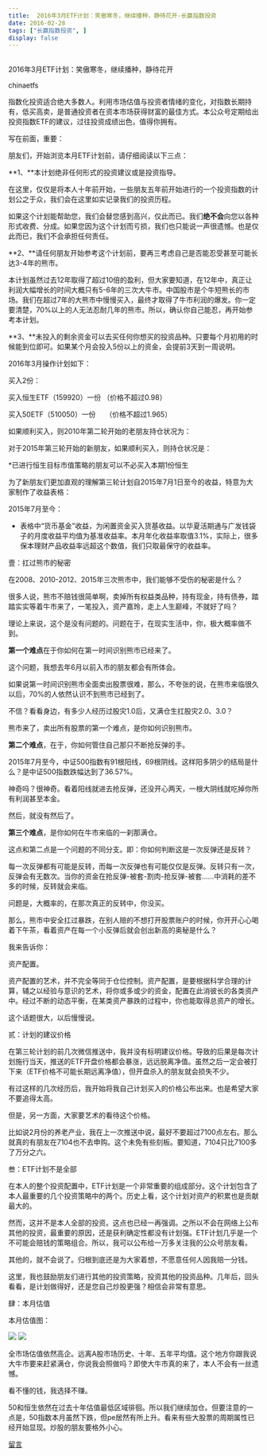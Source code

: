 ```yaml
---
title:  2016年3月ETF计划：笑傲寒冬，继续播种，静待花开-长赢指数投资
date: 2016-02-28
tags: ["长赢指数投资", ]
display: false
---
```



## 



2016年3月ETF计划：笑傲寒冬，继续播种，静待花开




chinaetfs




指数化投资适合绝大多数人。利用市场估值与投资者情绪的变化，对指数长期持有，低买高卖，是普通投资者在资本市场获得财富的最佳方式。本公众号定期给出投资指数ETF的建议，过往投资成绩出色，值得你拥有。




写在前面，重要：



朋友们，开始浏览本月ETF计划前，请仔细阅读以下三点：



**1、**本计划绝非任何形式的投资建议或是投资指导。



在这里，仅仅是将本人十年前开始，一些朋友五年前开始进行的一个投资指数的计划公之于众，我们会在这里如实记录我们的投资历程。



如果这个计划能帮助您，我们会替您感到高兴，仅此而已。我们**绝不会**向您以各种形式收费、分成。如果您因为这个计划而亏损，我们也只能说一声很遗憾。也是仅此而已，我们不会承担任何责任。



**2、**请任何朋友开始参考这个计划前，要再三考虑自己是否能忍受甚至可能长达3-4年的熊市。



本计划虽然过去12年取得了超过10倍的盈利，但大家要知道，在12年中，真正让利润大幅增长的时间大概只有5-6年的三次大牛市。中国股市是个牛短熊长的市场。我们在超过7年的大熊市中慢慢买入，最终才取得了牛市利润的爆发。你一定要清楚，70%以上的人无法忍耐几年的熊市。所以，确认你自己能忍，再开始参考本计划。



**3、**未投入的剩余资金可以去买任何你想买的投资品种。只要每个月初用的时候能到位即可。如果某个月会投入5份以上的资金，会提前3天到一周说明。





2016年3月操作计划如下：





买入2份：



买入恒生ETF（159920）一份 （价格不超过0.98）

买入50ETF（510050）一份 &nbsp; &nbsp; （价格不超过1.965）







如果顺利买入，则2010年第二轮开始的老朋友持仓状况为：











对于2015年第三轮开始的新朋友，如果顺利买入，则持仓状况是：







*已进行恒生目标市值策略的朋友可以不必买入本期1份恒生





为了新朋友们更加直观的理解第三轮计划自2015年7月1日至今的收益，特意为大家制作了收益表格：



2015年7月至今：







* 表格中“货币基金”收益，为闲置资金买入货基收益。以华夏活期通与广发钱袋子的月度收益平均值为基准收益率。本月年化收益率取值3.1%，实际上，很多保本理财产品收益率远超这个数值，我们只取最保守的收益率。





壹：扛过熊市的秘密



在2008、2010-2012、2015年三次熊市中，我们能够不受伤的秘密是什么？



很多人说，熊市不赔钱很简单啊，卖掉所有权益类品种，持有现金，持有债券，踏踏实实等着牛市来了，一笔投入，资产嘉玲，走上人生巅峰，不就好了吗？



理论上来说，这个是没有问题的。问题在于，在现实生活中，你，极大概率做不到。



**第一个难点**在于你如何在第一时间识别熊市已经来了。



这个问题，我想去年6月以前入市的朋友都会有所体会。



如果说第一时间识别熊市全面卖出股票很难，那么，不夸张的说，在熊市来临很久以后，70%的人依然认识不到熊市已经到了。



不信？看看身边，有多少人经历过股灾1.0后，又满仓生扛股灾2.0、3.0？



熊市来了，卖出所有股票的第一个难点，是你如何识别熊市。



**第二个难点**，在于，你如何管住自己那只不断抢反弹的手。



2015年7月至今，中证500指数有91根阳线，69根阴线。这样阳多阴少的结局是什么？是中证500指数跌幅达到了36.57%。



神奇吗？很神奇。看着阳线就进去抢反弹，还没开心两天，一根大阴线就吃掉你所有利润甚至本金。



然后，就没有然后了。



**第三个难点**，是你如何在牛市来临的一刹那满仓。



这点和第二点是一个问题的不同分支。即：你如何判断这是一次反弹还是反转？



每一次反弹都有可能是反转，而每一次反弹也有可能仅仅是反弹。反转只有一次，反弹会有无数次。当你的资金在抢反弹-被套-割肉-抢反弹-被套……中消耗的差不多的时候，反转就会来临。



问题是，大概率的，在那次真正的反转中，你没买。





那么，熊市中安全扛过暴跌，在别人赔的不想打开股票账户的时候，你开开心心喝着下午茶，看着资产在每一个小反弹后就会创出新高的奥秘是什么？



我来告诉你：



资产配置。



资产配置的艺术，并不完全等同于仓位控制。资产配置，是要根据科学合理的计算，辅之以经验与意识的艺术，将你或多或少的资金，配置在此消彼长的各类资产中。经过不断的动态平衡，在某类资产暴跌的过程中，你也能取得总资产的增长。



这个话题很大，以后慢慢说。







贰：计划的建议价格



在第三轮计划的前几次微信推送中，我并没有标明建议价格。导致的后果是每次计划施行当天，推送的ETF开盘价格都会暴涨，远远脱离净值。虽然之后一定会被打下来（ETF价格不可能长期远离净值），但开盘杀入的朋友就会损失不少。



有过这样的几次经历后，我开始将我自己计划买入的价格公布出来。也是希望大家不要追得太高。



但是，另一方面，大家要艺术的看待这个价格。



比如说2月份的养老产业，我在上一次推送中说，最好不要超过7100点左右。那么就真的有朋友在7104也不去申购。这个未免有些刻板。要知道，7104只比7100多了万分之六。





叁：ETF计划不是全部



在本人的整个投资配置中，ETF计划是一个非常重要的组成部分。这个计划包含了本人最重要的几个投资策略中的两个。历史上看，这个计划对资产的积累也是贡献最大的。



然而，这并不是本人全部的投资。这点也已经一再强调。之所以不会在网络上公布其他的投资，最重要的原因，还是获利确定性都没有计划强。ETF计划几乎是一个不可能会赔钱的策略组合。所以，我可以公布给一万多关注我的公众号朋友看。



其他的，就不会说了。归根到底还是为大家着想，不愿意任何人因我赔一分钱。



这里，我也鼓励朋友们进行其他的投资策略，投资其他的投资品种。几年后，回头看看，是计划做得好，还是您自己炒股更强？相信会非常有意思。





肆：本月估值



本月估值图：



<img data-s="300,640" data-type="png" src="http://mmbiz.qpic.cn/mmbiz/SEPick5M9xjOHdk9fic8tFuq0nia3ZIia17icSiciaxs0yPQtE4Ca6EpznuSzbVAIz8icZCxBiaRVsApmrFDA6YJmV7vYFA/0?wx_fmt=png" data-ratio="0.6384892086330936" data-w=""/>

<img data-s="300,640" data-type="png" src="http://mmbiz.qpic.cn/mmbiz/SEPick5M9xjOHdk9fic8tFuq0nia3ZIia17icibsFmibdNK6wtiaeOcRUl6hRpu0vUPzBCyVrIe3v1HVhjUz3icjAJicNPzQ/0?wx_fmt=png" data-ratio="0.6097122302158273" data-w=""/>



全市场估值依然高企。远离A股市场历史、十年、五年平均值。这个地方你跟我说大牛市要来赶紧满仓，你说我会照做吗？即使大牛市真的来了，本人不会有一丝遗憾。



看不懂的钱，我选择不赚。



50和恒生依然在过去十年估值最低区域徘徊。所以我们继续加仓。但要注意的一点是，50指数本月虽然下跌，但pe居然有所上升。看来有些大股票的周期属性已经开始显现。炒股的朋友要格外小心。



















[留言](javascript:;)